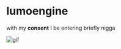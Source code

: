 # lumoengine
with my **consent** I be entering briefly nigga

![gif](https://github.com/luminostride/lumoengine/assets/138400744/bbc201db-cf72-40d3-a55a-9a05f9cf72ad)
